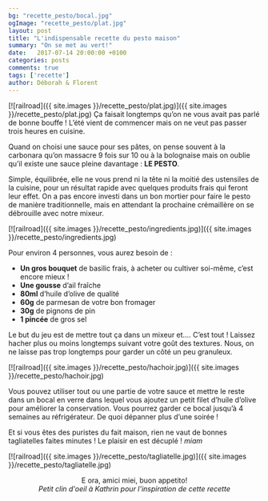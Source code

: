 ```yaml
---
bg: "recette_pesto/bocal.jpg"
ogImage: "recette_pesto/plat.jpg"
layout: post
title: "L'indispensable recette du pesto maison"
summary: "On se met au vert!"
date:   2017-07-14 20:00:00 +0100
categories: posts
comments: true
tags: ['recette']
author: Déborah & Florent
---
```

[![railroad]({{ site.images }}/recette_pesto/plat.jpg)]({{ site.images }}/recette_pesto/plat.jpg)
Ça faisait longtemps qu’on ne vous avait pas parlé de bonne bouffe ! L’été vient de commencer mais on ne veut pas passer trois heures en cuisine. 

Quand on choisi une sauce pour ses pâtes, on pense souvent à la carbonara qu’on massacre 9 fois sur 10 ou à la bolognaise mais on oublie qu’il existe une sauce pleine davantage : **LE PESTO**. 

Simple, équilibrée, elle ne vous prend ni la tête ni la moitié des ustensiles de la cuisine, pour un résultat rapide avec quelques produits frais qui feront leur effet. On a pas encore investi dans un bon mortier pour faire le pesto de manière traditionnelle, mais en attendant la prochaine crémaillère on se débrouille avec notre mixeur.

[![railroad]({{ site.images }}/recette_pesto/ingredients.jpg)]({{ site.images }}/recette_pesto/ingredients.jpg)

Pour environ 4 personnes, vous aurez besoin de : 

+ **Un gros bouquet** de basilic frais, à acheter ou cultiver soi-même, c’est encore mieux !
+ **Une gousse** d’ail fraîche
+ **80ml** d’huile d’olive de qualité
+ **60g** de parmesan de votre bon fromager 
+ **30g** de pignons de pin 
+ **1 pincée** de gros sel 

Le but du jeu est de mettre tout ça dans un mixeur et…. C’est tout ! Laissez hacher plus ou moins longtemps suivant votre goût des textures. Nous, on ne laisse pas trop longtemps pour garder un côté un peu granuleux.

[![railroad]({{ site.images }}/recette_pesto/hachoir.jpg)]({{ site.images }}/recette_pesto/hachoir.jpg)

Vous pouvez utiliser tout ou une partie de votre sauce et mettre le reste dans un bocal en verre dans lequel vous ajoutez un petit filet d’huile d’olive pour améliorer la conservation. Vous pourrez garder ce bocal jusqu’à 4 semaines au réfrigérateur. De quoi dépanner plus d’une soirée !

Et si vous êtes des puristes du fait maison, rien ne vaut de bonnes tagliatelles faites minutes ! Le plaisir en est décuplé ! *miam*

[![railroad]({{ site.images }}/recette_pesto/tagliatelle.jpg)]({{ site.images }}/recette_pesto/tagliatelle.jpg)

<p align="center">
     <b></b>E ora, amici miei, buon appetito!<br





*Petit clin d'oeil à Kathrin pour l'inspiration de cette recette*



